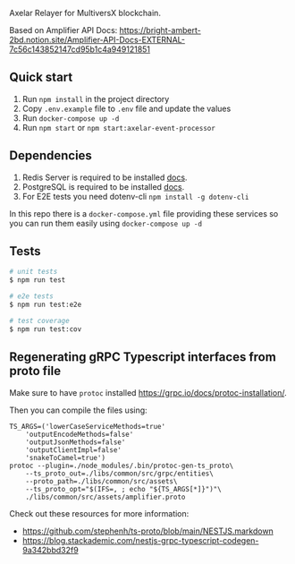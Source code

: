 Axelar Relayer for MultiversX blockchain.

Based on Amplifier API Docs: https://bright-ambert-2bd.notion.site/Amplifier-API-Docs-EXTERNAL-7c56c143852147cd95b1c4a949121851

## Quick start

1. Run `npm install` in the project directory
2. Copy `.env.example` file to `.env` file and update the values
3. Run `docker-compose up -d`
4. Run `npm start` or `npm start:axelar-event-processor`

## Dependencies

1. Redis Server is required to be installed [docs](https://redis.io/).
2. PostgreSQL is required to be installed [docs](https://www.postgresql.org/).
3. For E2E tests you need dotenv-cli `npm install -g dotenv-cli`

In this repo there is a `docker-compose.yml` file providing these services so you can run them easily using `docker-compose up -d`

## Tests

```bash
# unit tests
$ npm run test

# e2e tests
$ npm run test:e2e

# test coverage
$ npm run test:cov
```

## Regenerating gRPC Typescript interfaces from proto file

Make sure to have `protoc` installed https://grpc.io/docs/protoc-installation/.

Then you can compile the files using:
```
TS_ARGS=('lowerCaseServiceMethods=true'
    'outputEncodeMethods=false'
    'outputJsonMethods=false'
    'outputClientImpl=false'
    'snakeToCamel=true')
protoc --plugin=./node_modules/.bin/protoc-gen-ts_proto\
    --ts_proto_out=./libs/common/src/grpc/entities\
    --proto_path=./libs/common/src/assets\
    --ts_proto_opt="$(IFS=, ; echo "${TS_ARGS[*]}")"\
    ./libs/common/src/assets/amplifier.proto
```

Check out these resources for more information:
- https://github.com/stephenh/ts-proto/blob/main/NESTJS.markdown
- https://blog.stackademic.com/nestjs-grpc-typescript-codegen-9a342bbd32f9
